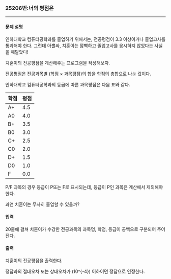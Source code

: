 ### 25206번:너의 평점은

***

#### 문제 설명
인하대학교 컴퓨터공학과를 졸업하기 위해서는, 전공평점이 3.3 이상이거나 졸업고사를 통과해야 한다. 그런데 아뿔싸, 치훈이는 깜빡하고 졸업고사를 응시하지 않았다는 사실을 깨달았다!

치훈이의 전공평점을 계산해주는 프로그램을 작성해보자.

전공평점은 전공과목별 (학점 × 과목평점)의 합을 학점의 총합으로 나눈 값이다.

인하대학교 컴퓨터공학과의 등급에 따른 과목평점은 다음 표와 같다.

| 학점 | 평점 |
|------|------|
| A+   | 4.5  |
| A0   | 4.0  |
| B+   | 3.5  |
| B0   | 3.0  |
| C+   | 2.5  |
| C0   | 2.0  |
| D+   | 1.5  |
| D0   | 1.0  |
| F    | 0.0  |

P/F 과목의 경우 등급이 P또는 F로 표시되는데, 등급이 P인 과목은 계산에서 제외해야 한다.

과연 치훈이는 무사히 졸업할 수 있을까?

#### 입력
20줄에 걸쳐 치훈이가 수강한 전공과목의 과목명, 학점, 등급이 공백으로 구분되어 주어진다.

#### 출력
치훈이의 전공평점을 출력한다.

정답과의 절대오차 또는 상대오차가 
\(10^{-4}\) 이하이면 정답으로 인정한다.